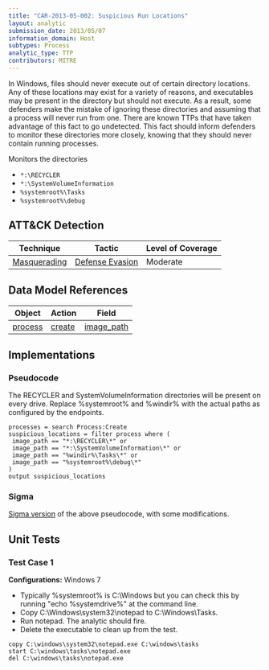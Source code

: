 ```yaml
---
title: "CAR-2013-05-002: Suspicious Run Locations"
layout: analytic
submission_date: 2013/05/07
information_domain: Host
subtypes: Process
analytic_type: TTP
contributors: MITRE
---
```


In Windows, files should never execute out of certain directory locations. Any of these locations may exist for a variety of reasons, and executables may be present in the directory but should not execute. As a result, some defenders make the mistake of ignoring these directories and assuming that a process will never run from one. There are known TTPs that have taken advantage of this fact to go undetected. This fact should inform defenders to monitor these directories more closely, knowing that they should never contain running processes.

Monitors the directories

-   `*:\RECYCLER`
-   `*:\SystemVolumeInformation`
-   `%systemroot%\Tasks`
-   `%systemroot%\debug`

## ATT&CK Detection

|Technique |Tactic |Level of Coverage |
|---|---|---|
|[Masquerading](https://attack.mitre.org/techniques/T1036/)|[Defense Evasion](https://attack.mitre.org/tactics/TA0005/)|Moderate|

## Data Model References

|Object|Action|Field|
|---|---|---|
|[process](/data_model/process) | [create](/data_model/process#create) | [image_path](/data_model/process#image_path) |


## Implementations

### Pseudocode

The RECYCLER and SystemVolumeInformation directories will be present on every drive. Replace %systemroot% and %windir% with the actual paths as configured by the endpoints. 


```
processes = search Process:Create
suspicious_locations = filter process where (
 image_path == "*:\RECYCLER\*" or
 image_path == "*:\SystemVolumeInformation\*" or
 image_path == "%windir%\Tasks\*" or 
 image_path == "%systemroot%\debug\*"
)
output suspicious_locations
```


### Sigma

[Sigma version](https://github.com/Neo23x0/sigma/blob/master/rules/windows/process_creation/win_susp_run_locations.yml) of the above pseudocode, with some modifications.




## Unit Tests

### Test Case 1

**Configurations:** Windows 7

-   Typically %systemroot% is C:\\Windows but you can check this by running "echo %systemdrive%" at the command line.
-   Copy C:\\Windows\\system32\\notepad to C:\\Windows\\Tasks.
-   Run notepad. The analytic should fire.
-   Delete the executable to clean up from the test.

```
copy C:\windows\system32\notepad.exe C:\windows\tasks
start C:\windows\tasks\notepad.exe
del C:\windows\tasks\notepad.exe
```
